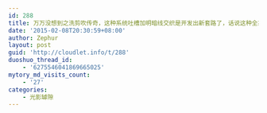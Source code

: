 ```yaml
---
id: 288
title: 万万没想到之洗剪吹传奇，这种系统吐槽加明暗线交织是开发出新套路了，话说这种全靠剧本的基友团话剧能拍出这种效果也是不容易了，90%硬广告还完全没有违和感…
date: '2015-02-08T20:30:59+08:00'
author: Zephur
layout: post
guid: 'http://cloudlet.info/t/288'
duoshuo_thread_id:
    - '6275546041869665025'
mytory_md_visits_count:
    - '27'
categories:
    - 光影罅隙
---
```


